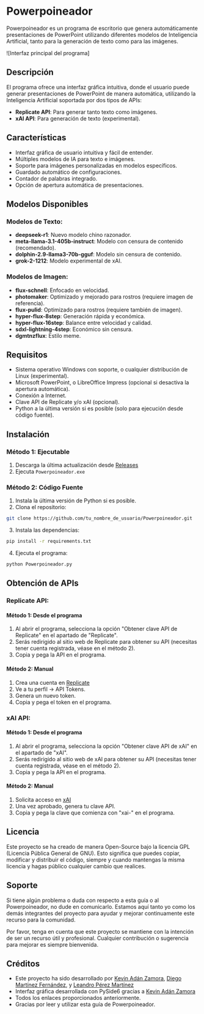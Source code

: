 # Powerpoineador

Powerpoineador es un programa de escritorio que genera automáticamente presentaciones de PowerPoint utilizando diferentes modelos de Inteligencia Artificial, tanto para la generación de texto como para las imágenes.

![Interfaz principal del programa]

## Descripción

El programa ofrece una interfaz gráfica intuitiva, donde el usuario puede generar presentaciones de PowerPoint de manera automática, utilizando la Inteligencia Artificial soportada por dos tipos de APIs:

- **Replicate API**: Para generar tanto texto como imágenes.
- **xAI API**: Para generación de texto (experimental).

## Características

- Interfaz gráfica de usuario intuitiva y fácil de entender.
- Múltiples modelos de IA para texto e imágenes.
- Soporte para imágenes personalizadas en modelos específicos.
- Guardado automático de configuraciones.
- Contador de palabras integrado.
- Opción de apertura automática de presentaciones.

## Modelos Disponibles

### Modelos de Texto:
- **deepseek-r1**: Nuevo modelo chino razonador.
- **meta-llama-3.1-405b-instruct**: Modelo con censura de contenido (recomendado).
- **dolphin-2.9-llama3-70b-gguf**: Modelo sin censura de contenido.
- **grok-2-1212**: Modelo experimental de xAI.

### Modelos de Imagen:
- **flux-schnell**: Enfocado en velocidad.
- **photomaker**: Optimizado y mejorado para rostros (requiere imagen de referencia).
- **flux-pulid**: Optimizado para rostros (requiere también de imagen).
- **hyper-flux-8step**: Generación rápida y económica.
- **hyper-flux-16step**: Balance entre velocidad y calidad.
- **sdxl-lightning-4step**: Económico sin censura.
- **dgmtnzflux**: Estilo meme.

## Requisitos

- Sistema operativo Windows con soporte, o cualquier distribución de Linux (experimental).
- Microsoft PowerPoint, o LibreOffice Impress (opcional si desactiva la apertura automática).
- Conexión a Internet.
- Clave API de Replicate y/o xAI (opcional).
- Python a la última versión si es posible (solo para ejecución desde código fuente).

## Instalación
### Método 1: Ejecutable
1. Descarga la última actualización desde [Releases](https://github.com/KevinAZHD/Powerpoineador/releases/)
2. Ejecuta `Powerpoineador.exe`

### Método 2: Código Fuente
1. Instala la última versión de Python si es posible.
2. Clona el repositorio:
```bash
git clone https://github.com/tu_nombre_de_usuario/Powerpoineador.git
```
3. Instala las dependencias:
```bash
pip install -r requirements.txt
```
4. Ejecuta el programa:
```bash
python Powerpoineador.py
```

## Obtención de APIs
### Replicate API:
#### Método 1: Desde el programa
1. Al abrir el programa, selecciona la opción "Obtener clave API de Replicate" en el apartado de "Replicate".
2. Serás redirigido al sitio web de Replicate para obtener su API (necesitas tener cuenta registrada, véase en el método 2).
3. Copia y pega la API en el programa.

#### Método 2: Manual
1. Crea una cuenta en [Replicate](https://replicate.com)
2. Ve a tu perfil → API Tokens.
3. Genera un nuevo token.
4. Copia y pega el token en el programa.

### xAI API:
#### Método 1: Desde el programa
1. Al abrir el programa, selecciona la opción "Obtener clave API de xAI" en el apartado de "xAI".
2. Serás redirigido al sitio web de xAI para obtener su API (necesitas tener cuenta registrada, véase en el método 2).
3. Copia y pega la API en el programa.

#### Método 2: Manual
1. Solicita acceso en [xAI](https://console.x.ai)
2. Una vez aprobado, genera tu clave API.
3. Copia y pega la clave que comienza con "xai-" en el programa.

## Licencia

Este proyecto se ha creado de manera Open-Source bajo la licencia GPL (Licencia Pública General de GNU). Esto significa que puedes copiar, modificar y distribuir el código, siempre y cuando mantengas la misma licencia y hagas público cualquier cambio que realices.

## Soporte

Si tiene algún problema o duda con respecto a esta guía o al Powerpoineador, no dude en comunicarlo. Estamos aquí tanto yo como los demás integrantes del proyecto para ayudar y mejorar continuamente este recurso para la comunidad.

Por favor, tenga en cuenta que este proyecto se mantiene con la intención de ser un recurso útil y profesional. Cualquier contribución o sugerencia para mejorar es siempre bienvenida.

## Créditos

- Este proyecto ha sido desarrollado por [Kevin Adán Zamora](https://github.com/KevinAZHD), [Diego Martínez Fernández](https://github.com/Dgmtnz), y [Leandro Pérez Martínez](https://github.com/Skade2050)
- Interfaz gráfica desarrollada con PySide6 gracias a [Kevin Adán Zamora](https://github.com/KevinAZHD)
- Todos los enlaces proporcionados anteriormente.
- Gracias por leer y utilizar esta guía de Powerpoineador.
